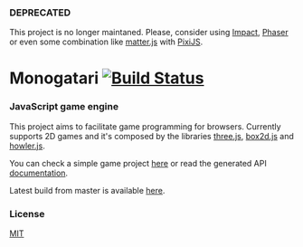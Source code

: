 ### DEPRECATED ###
This project is no longer maintaned. Please, consider using [Impact](http://impactjs.com/), [Phaser](https://phaser.io/) or even some combination like [matter.js](http://brm.io/matter-js/) with [PixiJS](http://www.pixijs.com/).

Monogatari [![Build Status](https://travis-ci.org/digihaus/monogatari.svg?branch=master)](https://travis-ci.org/digihaus/monogatari)
==========

### JavaScript game engine ###
This project aims to facilitate game programming for browsers.
Currently supports 2D games and it's composed by the libraries [three.js](http://threejs.org/), [box2d.js](https://github.com/kripken/box2d.js/) and [howler.js](https://github.com/goldfire/howler.js/).

You can check a simple game project [here](http://digi.haus/demo/zombies) or read the generated API [documentation](http://digi.haus/monogatari/latest/docs).

Latest build from master is available [here](http://digi.haus/monogatari/latest/monogatari.min.js).

### License ###
[MIT](https://github.com/digihaus/monogatari/blob/master/LICENSE)
